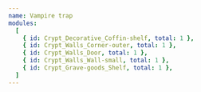 ```yaml
---
name: Vampire trap
modules:
  [
    { id: Crypt_Decorative_Coffin-shelf, total: 1 },
    { id: Crypt_Walls_Corner-outer, total: 1 },
    { id: Crypt_Walls_Door, total: 1 },
    { id: Crypt_Walls_Wall-small, total: 1 },
    { id: Crypt_Grave-goods_Shelf, total: 1 },
  ]
---
```

